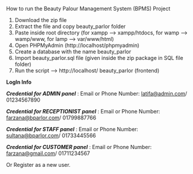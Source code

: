 How to run the Beauty Palour Management System (BPMS) Project
1.	Download the zip file 
2.	Extract the file and copy beauty_parlor folder 
3.	Paste inside root directory (for xampp --> xampp/htdocs, for wamp --> wamp/www, for lamp --> var/www/html) 
4.	Open PHPMyAdmin (http://localhost/phpmyadmin) 
5.	Create a database with the name beauty_parlor
6.	Import beauty_parlor.sql file (given inside the zip package in SQL file folder) 
7.	Run the script --> http://localhost/ beauty_parlor (frontend)

 **LogIn Info**

 *******Credential for ADMIN panel******* 
: Email or Phone Number: latifa@admin.com/ 01234567890

*******Credential for RECEPTIONIST panel******* 
: Email or Phone Number: farzana@bparlor.com/ 01799887766

*******Credential for STAFF panel******* 
: Email or Phone Number: sultana@bparlor.com/ 01733445566

*******Credential for CUSTOMER panel******* 
: Email or Phone Number: farzana@gmail.com/ 01711234567

Or Register as a new user.
